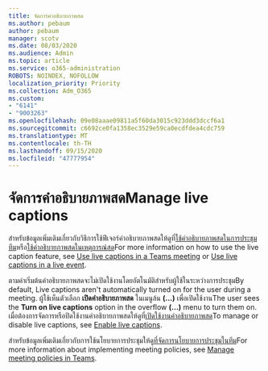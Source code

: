 ```yaml
---
title: จัดการคำอธิบายภาพสด
ms.author: pebaum
author: pebaum
manager: scotv
ms.date: 08/03/2020
ms.audience: Admin
ms.topic: article
ms.service: o365-administration
ROBOTS: NOINDEX, NOFOLLOW
localization_priority: Priority
ms.collection: Adm_O365
ms.custom:
- "6141"
- "9003263"
ms.openlocfilehash: 09e08aaae09811a5f60da3015c923ddd3dccf6a1
ms.sourcegitcommit: c6692ce0fa1358ec3529e59ca0ecdfdea4cdc759
ms.translationtype: MT
ms.contentlocale: th-TH
ms.lasthandoff: 09/15/2020
ms.locfileid: "47777954"
---
```

# <a name="manage-live-captions"></a><span data-ttu-id="a1e08-102">จัดการคำอธิบายภาพสด</span><span class="sxs-lookup"><span data-stu-id="a1e08-102">Manage live captions</span></span>

<span data-ttu-id="a1e08-103">สำหรับข้อมูลเพิ่มเติมเกี่ยวกับวิธีการใช้ฟีเจอร์คำอธิบายภาพสดให้ดูที่[ใช้คำอธิบายภาพสดในการประชุมทีม](https://support.microsoft.com/office/use-live-captions-in-a-teams-meeting-4be2d304-f675-4b57-8347-cbd000a21260)หรือ[ใช้คำอธิบายภาพสดในเหตุการณ์สด](https://support.microsoft.com/office/use-live-captions-in-a-live-event-1d6778d4-6c65-4189-ab13-e2d77beb9e2a)</span><span class="sxs-lookup"><span data-stu-id="a1e08-103">For more information on how to use the live caption feature, see [Use live captions in a Teams meeting](https://support.microsoft.com/office/use-live-captions-in-a-teams-meeting-4be2d304-f675-4b57-8347-cbd000a21260) or [Use live captions in a live event](https://support.microsoft.com/office/use-live-captions-in-a-live-event-1d6778d4-6c65-4189-ab13-e2d77beb9e2a).</span></span>  

<span data-ttu-id="a1e08-104">ตามค่าเริ่มต้นคำอธิบายภาพสดจะไม่เปิดใช้งานโดยอัตโนมัติสำหรับผู้ใช้ในระหว่างการประชุม</span><span class="sxs-lookup"><span data-stu-id="a1e08-104">By default, Live captions aren't automatically turned on for the user during a meeting.</span></span> <span data-ttu-id="a1e08-105">ผู้ใช้เห็นตัวเลือก **เปิดคำอธิบายภาพสด** ในเมนูล้น **(...)** เพื่อเปิดใช้งาน</span><span class="sxs-lookup"><span data-stu-id="a1e08-105">The user sees the **Turn on live captions** option in the overflow **(...)** menu to turn them on.</span></span> <span data-ttu-id="a1e08-106">เมื่อต้องการจัดการหรือปิดใช้งานคำอธิบายภาพสดให้ดูที่[เปิดใช้งานคำอธิบายภาพสด](https://docs.microsoft.com/microsoftteams/meeting-policies-in-teams#enable-live-captions)</span><span class="sxs-lookup"><span data-stu-id="a1e08-106">To manage or disable live captions, see [Enable live captions](https://docs.microsoft.com/microsoftteams/meeting-policies-in-teams#enable-live-captions).</span></span>

<span data-ttu-id="a1e08-107">สำหรับข้อมูลเพิ่มเติมเกี่ยวกับการใช้นโยบายการประชุมให้ดู[ที่จัดการนโยบายการประชุมในทีม](https://docs.microsoft.com/microsoftteams/meeting-policies-in-teams)</span><span class="sxs-lookup"><span data-stu-id="a1e08-107">For more information about implementing meeting policies, see [Manage meeting policies in Teams](https://docs.microsoft.com/microsoftteams/meeting-policies-in-teams).</span></span>